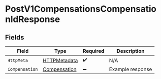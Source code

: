 # PostV1CompensationsCompensationIdResponse


## Fields

| Field                                                   | Type                                                    | Required                                                | Description                                             |
| ------------------------------------------------------- | ------------------------------------------------------- | ------------------------------------------------------- | ------------------------------------------------------- |
| `HttpMeta`                                              | [HTTPMetadata](../../Models/Components/HTTPMetadata.md) | :heavy_check_mark:                                      | N/A                                                     |
| `Compensation`                                          | [Compensation](../../Models/Components/Compensation.md) | :heavy_minus_sign:                                      | Example response                                        |